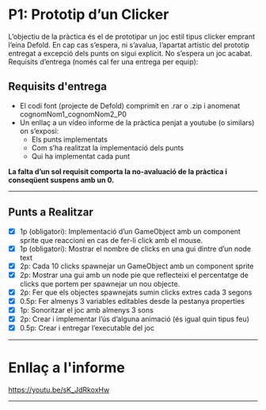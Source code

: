 # P1: Prototip d’un Clicker

L’objectiu de la pràctica és el de prototipar un joc estil tipus clicker emprant l’eina Defold.
En cap cas s’espera, ni s’avalua, l’apartat artístic del prototip entregat a excepció dels punts
on sigui explícit. No s’espera un joc acabat.
Requisits d’entrega (només cal fer una entrega per equip):

## Requisits d'entrega

- El codi font (projecte de Defold) comprimit en .rar o .zip i anomenat cognomNom1_cognomNom2_P0
- Un enllaç a un vídeo informe de la pràctica penjat a youtube (o similars) on s’exposi:
  - Els punts implementats
  - Com s’ha realitzat la implementació dels punts
  - Qui ha implementat cada punt

**La falta d’un sol requisit comporta la no-avaluació de la pràctica i conseqüent suspens amb
  un 0.**

---

## Punts a Realitzar

- [x] 1p (obligatori): Implementació d’un GameObject amb un component sprite que reaccioni en cas de fer-li click amb el mouse.
- [x] 1p (obligatori): Mostrar el nombre de clicks en una gui dintre d’un node text
- [x] 2p: Cada 10 clicks spawnejar un GameObject amb un component sprite
- [x] 2p: Mostrar una gui amb un node pie que reflecteixi el percentatge de clicks que portem per spawnejar un nou objecte.
- [x] 2p: Fer que els objectes spawnejats sumin clicks extres cada 3 segons
- [x] 0.5p: Fer almenys 3 variables editables desde la pestanya properties
- [x] 1p: Sonoritzar el joc amb almenys 3 sons
- [x] 2p: Crear i implementar l’ús d’alguna animació (és igual quin tipus feu)
- [x] 0.5p: Crear i entregar l’executable del joc

---
# Enllaç a l'informe
https://youtu.be/sK_JdRkoxHw

---
